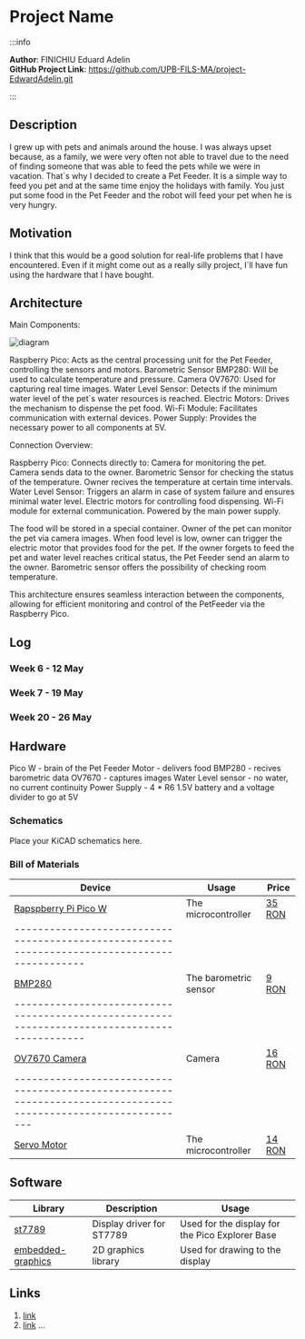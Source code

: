 # Project Name

:::info

**Author**: FINICHIU Eduard Adelin \
**GitHub Project Link**: https://github.com/UPB-FILS-MA/project-EdwardAdelin.git

:::

## Description

I grew up with pets and animals around the house.
I was always upset because, as a family, we were very often not able to travel due to the need of finding someone that was able to feed the pets while we were in vacation.
That`s why I decided to create a Pet Feeder. It is a simple way to feed you pet and at the same time enjoy the holidays with family.
You just put some food in the Pet Feeder and the robot will feed your pet when he is very hungry.

## Motivation

I think that this would be a good solution for real-life problems that I have encountered. Even if it might come out as a really silly project, I`ll have fun using the hardware that I have bought.

## Architecture

Main Components:

![diagram](diagram.png)

Raspberry Pico: Acts as the central processing unit for the Pet Feeder, controlling the sensors and motors.
Barometric Sensor BMP280: Will be used to calculate temperature and pressure.
Camera OV7670: Used for capturing real time images.
Water Level Sensor: Detects if the minimum water level of the pet`s water resources is reached.
Electric Motors: Drives the mechanism to dispense the pet food.
Wi-Fi Module: Facilitates communication with external devices.
Power Supply: Provides the necessary power to all components at 5V.

Connection Overview:

Raspberry Pico:
Connects directly to:
Camera for monitoring the pet. Camera sends data to the owner.
Barometric Sensor for checking the status of the temperature. Owner recives the temperature at certain time intervals.
Water Level Sensor: Triggers an alarm in case of system failure and ensures minimal water level.
Electric motors for controlling food dispensing.
Wi-Fi module for external communication.
Powered by the main power supply.

The food will be stored in a special container. Owner of the pet can monitor the pet via camera images. When food level is low, owner can trigger the electric motor that provides food for the pet.
If the owner forgets to feed the pet and water level reaches critical status, the Pet Feeder send an alarm to the owner.
Barometric sensor offers the possibility of checking room temperature.

This architecture ensures seamless interaction between the components, allowing for efficient monitoring and control of the PetFeeder via the Raspberry Pico.

## Log

<!-- write every week your progress here -->

### Week 6 - 12 May

### Week 7 - 19 May

### Week 20 - 26 May

## Hardware

Pico W - brain of the Pet Feeder
Motor - delivers food
BMP280 - recives barometric data
OV7670 - captures images
Water Level sensor - no water, no current continuity
Power Supply - 4 \* R6 1.5V battery and a voltage divider to go at 5V

### Schematics

Place your KiCAD schematics here.

### Bill of Materials

<!-- Fill out this table with all the hardware components that you might need.

The format is
```
| [Device](link://to/device) | This is used ... | [price](link://to/store) |

```

-->

| Device                                                                                                          | Usage                 | Price                                                                                                                      |
| --------------------------------------------------------------------------------------------------------------- | --------------------- | -------------------------------------------------------------------------------------------------------------------------- |
| [Rapspberry Pi Pico W](https://www.raspberrypi.com/documentation/microcontrollers/raspberry-pi-pico.html)       | The microcontroller   | [35 RON](https://www.optimusdigital.ro/en/raspberry-pi-boards/12394-raspberry-pi-pico-w.html)                              |
| ---------------------------------------------------------------------------------------------                   |
| [BMP280](https://cdn-shop.adafruit.com/datasheets/BST-BMP280-DS001-11.pdf)                                      | The barometric sensor | [9 RON](https://www.optimusdigital.ro/en/pressure-sensors/1666-modul-senzor-de-presiune-barometric-bmp280.html)            |
| ---------------------------------------------------------------------------------------------                   |
| [OV7670 Camera](https://web.mit.edu/6.111/www/f2016/tools/OV7670_2006.pdf)                                      | Camera                | [16 RON](https://www.optimusdigital.ro/en/optical-sensors/624-modul-camera-ov7670.html)                                    |
| --------------------------------------------------------------------------------------------------------------- |
| [Servo Motor](http://www.ee.ic.ac.uk/pcheung/teaching/DE1_EE/stores/sg90_datasheet.pdf)                         | The microcontroller   | [14 RON](https://www.optimusdigital.ro/en/servomotors/26-sg90-micro-servo-motor.html?search_query=servo+motor&results=196) |

## Software

| Library                                                                     | Description               | Usage                                           |
| --------------------------------------------------------------------------- | ------------------------- | ----------------------------------------------- |
| [st7789](https://github.com/almindor/st7789)                                | Display driver for ST7789 | Used for the display for the Pico Explorer Base |
| [embedded-graphics](https://github.com/embedded-graphics/embedded-graphics) | 2D graphics library       | Used for drawing to the display                 |

## Links

<!-- Add a few links that inspired you and that you think you will use for your project -->

1. [link](https://www.youtube.com/watch?v=vKdQXICO-r0&ab_channel=MrFlashPick)
2. [link](https://www.youtube.com/watch?v=U7KqqlYaXgY&ab_channel=NicoleZhang)
   ...

